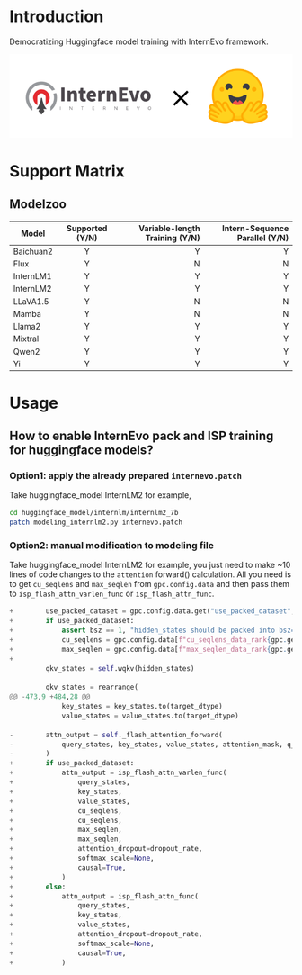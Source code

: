 # Introduction

Democratizing Huggingface model training with InternEvo framework.

![InternEvo_and_Huggingface](doc/images/InternEvo_and_Huggingface.png)

# Support Matrix

## Modelzoo

| Model     | Supported (Y/N)     | Variable-length Training (Y/N) | Intern-Sequence Parallel (Y/N) |
|-----------|:-------------------:|-------------------------------:|-------------------------------:|
| Baichuan2 | Y                   | Y                              | Y                              |
| Flux      | Y                   | N                              | N                              |
| InternLM1 | Y                   | Y                              | Y                              |
| InternLM2 | Y                   | Y                              | Y                              |
| LLaVA1.5  | Y                   | N                              | N                              |
| Mamba     | Y                   | N                              | N                              |
| Llama2    | Y                   | Y                              | Y                              |
| Mixtral   | Y                   | Y                              | Y                              |
| Qwen2     | Y                   | Y                              | Y                              |
| Yi        | Y                   | Y                              | Y                              |


# Usage

## How to enable InternEvo pack and ISP training for huggingface models?

### Option1: apply the already prepared `internevo.patch`

Take huggingface_model InternLM2 for example,

```bash
cd huggingface_model/internlm/internlm2_7b
patch modeling_internlm2.py internevo.patch
```

### Option2: manual modification to modeling file

Take huggingface_model InternLM2 for example, you just need to make ~10 lines of code changes to the `attention` forward() calculation. All you need is to get `cu_seqlens` and `max_seqlen` from `gpc.config.data` and then pass them to `isp_flash_attn_varlen_func` or `isp_flash_attn_func`.

``` python
+        use_packed_dataset = gpc.config.data.get("use_packed_dataset", False)
+        if use_packed_dataset:
+            assert bsz == 1, "hidden_states should be packed into bsz=1 when use_packed_dataset=True"
+            cu_seqlens = gpc.config.data[f"cu_seqlens_data_rank{gpc.get_local_rank(ParallelMode.DATA)}"]
+            max_seqlen = gpc.config.data[f"max_seqlen_data_rank{gpc.get_local_rank(ParallelMode.DATA)}"]
+
         qkv_states = self.wqkv(hidden_states)
 
         qkv_states = rearrange(
@@ -473,9 +484,28 @@
             key_states = key_states.to(target_dtype)
             value_states = value_states.to(target_dtype)
 
-        attn_output = self._flash_attention_forward(
-            query_states, key_states, value_states, attention_mask, q_len, dropout=dropout_rate
-        )
+        if use_packed_dataset:
+            attn_output = isp_flash_attn_varlen_func(
+                query_states,
+                key_states,
+                value_states,
+                cu_seqlens,
+                cu_seqlens,
+                max_seqlen,
+                max_seqlen,
+                attention_dropout=dropout_rate,
+                softmax_scale=None,
+                causal=True,
+            )
+        else:
+            attn_output = isp_flash_attn_func(
+                query_states, 
+                key_states, 
+                value_states, 
+                attention_dropout=dropout_rate, 
+                softmax_scale=None, 
+                causal=True,
+            )
```